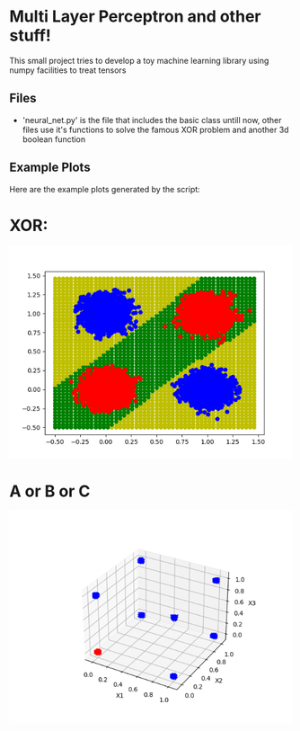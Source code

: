 # Multi Layer Perceptron and other stuff!

This small project tries to develop a toy machine learning library using numpy facilities to treat tensors

## Files

- 'neural_net.py' is the file that includes the basic class untill now, other files use it's functions to solve the famous XOR problem and another 3d boolean function

## Example Plots

Here are the example plots generated by the script:

# XOR:
![2D Plot](plot.png)

# A or B or C
![3D Plot](or3d_plot.png)
